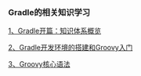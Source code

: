 ###  Gradle的相关知识学习

[1、Gradle开篇：知识体系概览](https://blog.csdn.net/qq_38350635/article/details/102325577)

[2、Gradle开发环境的搭建和Groovy入门](https://blog.csdn.net/qq_38350635/article/details/102405092)

[3、Groovy核心语法](https://blog.csdn.net/qq_38350635/article/details/102465216)

